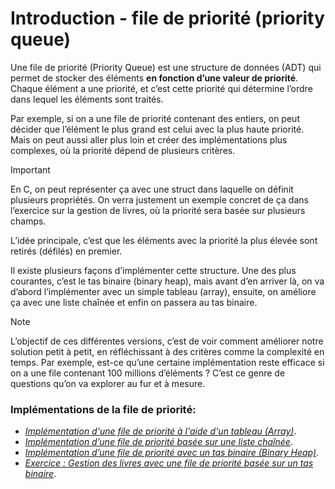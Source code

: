 
# Introduction - file de priorité (priority queue)


Une file de priorité (Priority Queue) est une structure de données (ADT) qui permet de stocker des éléments **en fonction d’une valeur de priorité**. Chaque élément a une priorité, et c’est cette priorité qui détermine l’ordre dans lequel les éléments sont traités.

Par exemple, si on a une file de priorité contenant des entiers, on peut décider que l’élément le plus grand est celui avec la plus haute priorité. Mais on peut aussi aller plus loin et créer des implémentations plus complexes, où la priorité dépend de plusieurs critères.



> [!IMPORTANT]
> En C, on peut représenter ça avec une struct dans laquelle on définit plusieurs propriétés. On verra justement un exemple concret de ça dans l’exercice sur la gestion de livres, où la priorité sera basée sur plusieurs champs.

L’idée principale, c’est que les éléments avec la priorité la plus élevée sont retirés (défilés) en premier.

Il existe plusieurs façons d’implémenter cette structure. Une des plus courantes, c’est le tas binaire (binary heap), mais avant d’en arriver là, on va d’abord l’implémenter avec un simple tableau (array), ensuite, on améliore ça avec une liste chaînée et enfin on passera au tas binaire.

> [!NOTE]
> L’objectif de ces différentes versions, c’est de voir comment améliorer notre solution petit à petit, en réfléchissant à des critères comme la complexité en temps.
Par exemple, est-ce qu’une certaine implémentation reste efficace si on a une file contenant 100 millions d’éléments ? C’est ce genre de questions qu’on va explorer au fur et à mesure.


### Implémentations de la file de priorité:

* *[Implémentation d'une file de priorité à l'aide d'un tableau (Array)](https://solify2.github.io/programmation-2-doc/docs/s%C3%A9ance_2/pq/pq_array/)*.
* *[Implémentation d’une file de priorité basée sur une liste chaînée](https://solify2.github.io/programmation-2-doc/docs/s%C3%A9ance_2/pq/4_pq_list/)*.
* *[Implémentation d’une file de priorité avec un tas binaire (Binary Heap)](https://solify2.github.io/programmation-2-doc/docs/s%C3%A9ance_2/pq/5_pq_tree/)*.
* *[Exercice : Gestion des livres avec une file de priorité basée sur un tas binaire](https://solify2.github.io/programmation-2-doc/docs/s%C3%A9ance_2/pq/6_pq_books/)*.